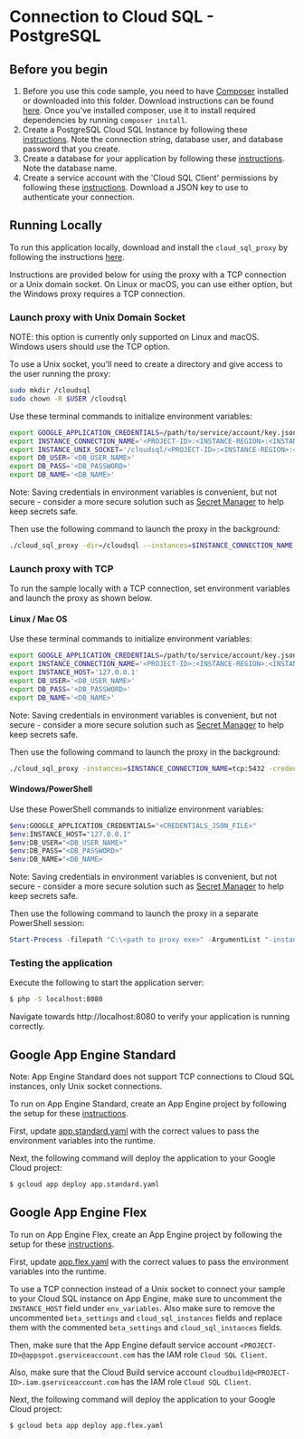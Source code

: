 # Connection to Cloud SQL - PostgreSQL

## Before you begin

1. Before you use this code sample, you need to have
[Composer](https://getcomposer.org/) installed or downloaded into this folder.
Download instructions can be found [here](https://getcomposer.org/download/).
Once you've installed composer, use it to install required dependencies by
running `composer install`.
2. Create a PostgreSQL Cloud SQL Instance by following these
[instructions](https://cloud.google.com/sql/docs/postgres/create-instance). Note
the connection string, database user, and database password that you create.
3. Create a database for your application by following these
[instructions](https://cloud.google.com/sql/docs/postgres/create-manage-databases).
Note the database name.
4. Create a service account with the 'Cloud SQL Client' permissions by following
these
[instructions](https://cloud.google.com/sql/docs/postgres/connect-external-app#4_if_required_by_your_authentication_method_create_a_service_account).
Download a JSON key to use to authenticate your connection.

## Running Locally

To run this application locally, download and install the `cloud_sql_proxy` by
following the instructions
[here](https://cloud.google.com/sql/docs/postgres/sql-proxy#install).

Instructions are provided below for using the proxy with a TCP connection or a
Unix domain socket. On Linux or macOS, you can use either option, but the
Windows proxy requires a TCP connection.

### Launch proxy with Unix Domain Socket

NOTE: this option is currently only supported on Linux and macOS. Windows users
should use the TCP option.

To use a Unix socket, you'll need to create a directory and give access to the
user running the proxy:

```bash
sudo mkdir /cloudsql
sudo chown -R $USER /cloudsql
```

Use these terminal commands to initialize environment variables:

```bash
export GOOGLE_APPLICATION_CREDENTIALS=/path/to/service/account/key.json
export INSTANCE_CONNECTION_NAME='<PROJECT-ID>:<INSTANCE-REGION>:<INSTANCE-NAME>'
export INSTANCE_UNIX_SOCKET='/cloudsql/<PROJECT-ID>:<INSTANCE-REGION>:<INSTANCE-NAME>'
export DB_USER='<DB_USER_NAME>'
export DB_PASS='<DB_PASSWORD>'
export DB_NAME='<DB_NAME>'
```

Note: Saving credentials in environment variables is convenient, but not
secure - consider a more secure solution such as
[Secret Manager](https://cloud.google.com/secret-manager/) to help keep secrets
safe.

Then use the following command to launch the proxy in the background:

```bash
./cloud_sql_proxy -dir=/cloudsql --instances=$INSTANCE_CONNECTION_NAME --credential_file=$GOOGLE_APPLICATION_CREDENTIALS &
```

### Launch proxy with TCP

To run the sample locally with a TCP connection, set environment variables and
launch the proxy as shown below.

#### Linux / Mac OS

Use these terminal commands to initialize environment variables:

```bash
export GOOGLE_APPLICATION_CREDENTIALS=/path/to/service/account/key.json
export INSTANCE_CONNECTION_NAME='<PROJECT-ID>:<INSTANCE-REGION>:<INSTANCE-NAME>'
export INSTANCE_HOST='127.0.0.1'
export DB_USER='<DB_USER_NAME>'
export DB_PASS='<DB_PASSWORD>'
export DB_NAME='<DB_NAME>'
```

Note: Saving credentials in environment variables is convenient, but not
secure - consider a more secure solution such as
[Secret Manager](https://cloud.google.com/secret-manager/) to help keep secrets
safe.

Then use the following command to launch the proxy in the background:

```bash
./cloud_sql_proxy -instances=$INSTANCE_CONNECTION_NAME=tcp:5432 -credential_file=$GOOGLE_APPLICATION_CREDENTIALS &
```

#### Windows/PowerShell

Use these PowerShell commands to initialize environment variables:

```bash
$env:GOOGLE_APPLICATION_CREDENTIALS="<CREDENTIALS_JSON_FILE>"
$env:INSTANCE_HOST="127.0.0.1"
$env:DB_USER="<DB_USER_NAME>"
$env:DB_PASS="<DB_PASSWORD>"
$env:DB_NAME="<DB_NAME>
```

Note: Saving credentials in environment variables is convenient, but not
secure - consider a more secure solution such as
[Secret Manager](https://cloud.google.com/secret-manager/) to help keep secrets
safe.

Then use the following command to launch the proxy in a separate PowerShell
session:

```powershell
Start-Process -filepath "C:\<path to proxy exe>" -ArgumentList "-instances=<project-id>:<region>:<instance-name>=tcp:5432 -credential_file=<CREDENTIALS_JSON_FILE>"
```

### Testing the application

Execute the following to start the application server:

```bash
$ php -S localhost:8080
```

Navigate towards http://localhost:8080 to verify your application is running
correctly.

## Google App Engine Standard
Note: App Engine Standard does not support TCP connections to Cloud SQL
instances, only Unix socket connections.

To run on App Engine Standard, create an App Engine project by following the
setup for these
[instructions](https://cloud.google.com/appengine/docs/standard/php7/quickstart#before-you-begin).

First, update [app.standard.yaml](app.standard.yaml) with the correct values to pass the
environment variables into the runtime.

Next, the following command will deploy the application to your Google Cloud
project:

```bash
$ gcloud app deploy app.standard.yaml
```

## Google App Engine Flex
To run on App Engine Flex, create an App Engine project by following the setup
for these
[instructions](https://cloud.google.com/appengine/docs/standard/php7/quickstart#before-you-begin).

First, update [app.flex.yaml](app.flex.yaml) with the correct values to pass the environment
variables into the runtime.

To use a TCP connection instead of a Unix socket to connect your sample to your
Cloud SQL instance on App Engine, make sure to uncomment the `INSTANCE_HOST`
field under `env_variables`. Also make sure to remove the uncommented
`beta_settings` and `cloud_sql_instances` fields and replace them with the
commented `beta_settings` and `cloud_sql_instances` fields.

Then, make sure that the App Engine default service account
`<PROJECT-ID>@appspot.gserviceaccount.com` has
the IAM role `Cloud SQL Client`.

Also, make sure that the Cloud Build service account
`cloudbuild@<PROJECT-ID>.iam.gserviceaccount.com` has
the IAM role `Cloud SQL Client`.

Next, the following command will deploy the application to your Google Cloud
project:

```bash
$ gcloud beta app deploy app.flex.yaml
```

